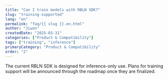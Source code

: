 ```yaml
---
title: "Can I train models with RBLN SDK?"
slug: "training-supported"
lang: "en"
permalink: "faq/{{ slug }}.en.html"
author: "Jiwon"
createdDate: "2025-03-31"
categories: ["Product & Compatibility"]
tags: ["training", "inference"]
primaryCategory: "Product & Compatibility"
order: "2"
---
```


The current RBLN SDK is designed for inference-only use. Plans for training support will be announced through the roadmap once they are finalized.
